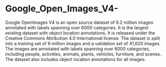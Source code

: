 # Google_Open_Images_V4-
Google OpenImages V4 is an open source dataset of 9.2 million images annotated with labels spanning over 6000 categories. It is the largest existing dataset with object location annotations. It is released under the Creative Commons Attribution 4.0 International license. The dataset is split into a training set of 9 million images and a validation set of 41,620 images. The images are annotated with labels spanning over 6000 categories, including people, activities, animals, plants, vehicles, furniture, and scenes. The dataset also includes object location annotations for all images.
